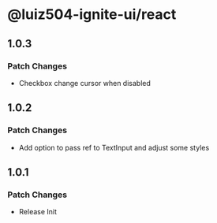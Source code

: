 # @luiz504-ignite-ui/react

## 1.0.3

### Patch Changes

- Checkbox change cursor when disabled

## 1.0.2

### Patch Changes

- Add option to pass ref to TextInput and adjust some styles

## 1.0.1

### Patch Changes

- Release Init
